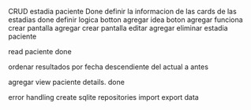 CRUD estadia paciente Done
    definir la informacion de las cards de las estadias done
    definir logica botton agregar
        idea boton agregar funciona
    crear pantalla agregar
    crear pantalla editar 
    agregar eliminar estadia paciente 


read paciente done 


ordenar resultados por fecha  descendiente del actual a antes



agregar view paciente details. done 


error handling 
create sqlite repositories
import export data